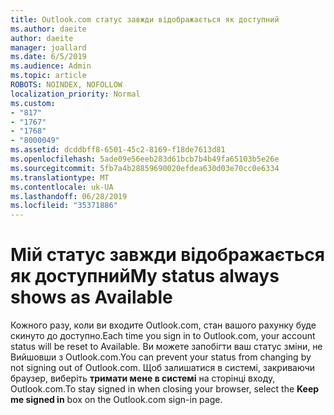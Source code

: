 ```yaml
---
title: Outlook.com статус завжди відображається як доступний
ms.author: daeite
author: daeite
manager: joallard
ms.date: 6/5/2019
ms.audience: Admin
ms.topic: article
ROBOTS: NOINDEX, NOFOLLOW
localization_priority: Normal
ms.custom:
- "817"
- "1767"
- "1768"
- "8000049"
ms.assetid: dcddbff8-6501-45c2-8169-f18de7613d81
ms.openlocfilehash: 5ade09e56eeb283d61bcb7b4b49fa65103b5e26e
ms.sourcegitcommit: 5fb7a4b28859690020efdea630d03e70cc0e6334
ms.translationtype: MT
ms.contentlocale: uk-UA
ms.lasthandoff: 06/28/2019
ms.locfileid: "35371886"
---
```

# <a name="my-status-always-shows-as-available"></a><span data-ttu-id="62323-102">Мій статус завжди відображається як доступний</span><span class="sxs-lookup"><span data-stu-id="62323-102">My status always shows as Available</span></span>

<span data-ttu-id="62323-103">Кожного разу, коли ви входите Outlook.com, стан вашого рахунку буде скинуто до доступно.</span><span class="sxs-lookup"><span data-stu-id="62323-103">Each time you sign in to Outlook.com, your account status will be reset to Available.</span></span> <span data-ttu-id="62323-104">Ви можете запобігти ваш статус зміни, не Вийшовши з Outlook.com.</span><span class="sxs-lookup"><span data-stu-id="62323-104">You can prevent your status from changing by not signing out of Outlook.com.</span></span> <span data-ttu-id="62323-105">Щоб залишатися в системі, закриваючи браузер, виберіть **тримати мене в системі** на сторінці входу, Outlook.com.</span><span class="sxs-lookup"><span data-stu-id="62323-105">To stay signed in when closing your browser, select the **Keep me signed in** box on the Outlook.com sign-in page.</span></span>
